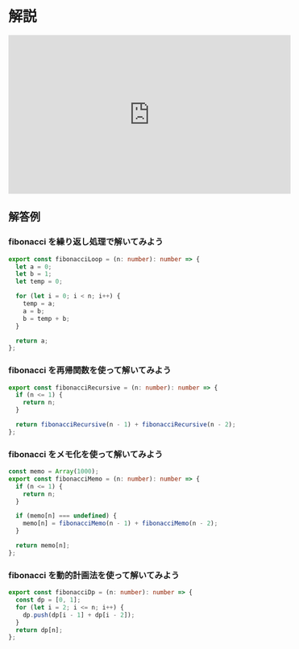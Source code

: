 # 解説

<iframe width="560" height="315" src="https://www.youtube.com/embed/ta7aV5P8vpU" title="YouTube video player" frameborder="0" allow="accelerometer; autoplay; clipboard-write; encrypted-media; gyroscope; picture-in-picture; web-share" allowfullscreen></iframe>

## 解答例

### fibonacci を繰り返し処理で解いてみよう

```ts
export const fibonacciLoop = (n: number): number => {
  let a = 0;
  let b = 1;
  let temp = 0;

  for (let i = 0; i < n; i++) {
    temp = a;
    a = b;
    b = temp + b;
  }

  return a;
};
```

### fibonacci を再帰関数を使って解いてみよう

```ts
export const fibonacciRecursive = (n: number): number => {
  if (n <= 1) {
    return n;
  }

  return fibonacciRecursive(n - 1) + fibonacciRecursive(n - 2);
};
```

### fibonacci をメモ化を使って解いてみよう

```ts
const memo = Array(1000);
export const fibonacciMemo = (n: number): number => {
  if (n <= 1) {
    return n;
  }

  if (memo[n] === undefined) {
    memo[n] = fibonacciMemo(n - 1) + fibonacciMemo(n - 2);
  }

  return memo[n];
};
```

### fibonacci を動的計画法を使って解いてみよう

```ts
export const fibonacciDp = (n: number): number => {
  const dp = [0, 1];
  for (let i = 2; i <= n; i++) {
    dp.push(dp[i - 1] + dp[i - 2]);
  }
  return dp[n];
};
```
